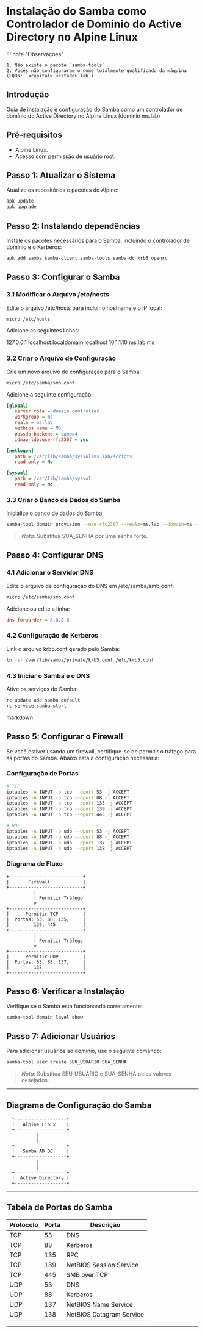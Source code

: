 # Instalação do Samba como Controlador de Domínio do Active Directory no Alpine Linux

!!! note "Observações"

    1. Não existe o pacote `samba-tools`
    2. Vocês não configuraram o nome totalmente qualificado da máquina (FQDN: `<capital>.<estado>.lab`)

## Introdução
Guia de instalação e configuração do Samba como um controlador de domínio do Active Directory no Alpine Linux (domínio ms.lab)


## Pré-requisitos
- Alpine Linux.
- Acesso com permissão de usuário root.

## Passo 1: Atualizar o Sistema
Atualize os repositórios e pacotes do Alpine:

```bash
apk update
apk upgrade
```

## Passo 2: Instalando dependências
Instale os pacotes necessários para o Samba, incluindo o controlador de domínio e o Kerberos:

```bash
apk add samba samba-client samba-tools samba-dc krb5 openrc
```

## Passo 3: Configurar o Samba

### 3.1 Modificar o Arquivo /etc/hosts
Edite o arquivo /etc/hosts para incluir o hostname e o IP local:

```bash
micro /etc/hosts
```

Adicione as seguintes linhas:


127.0.0.1 localhost.localdomain localhost
10.1.1.10 ms.lab ms


### 3.2 Criar o Arquivo de Configuração
Crie um novo arquivo de configuração para o Samba:

```bash
micro /etc/samba/smb.conf
```

Adicione a seguinte configuração:

```ini
[global]
   server role = domain controller
   workgroup = ms
   realm = ms.lab
   netbios name = MS
   passdb backend = samba4
   idmap_ldb:use rfc2307 = yes

[netlogon]
   path = /var/lib/samba/sysvol/ms.lab/scripts
   read only = No

[sysvol]
   path = /var/lib/samba/sysvol
   read only = No
```

### 3.3 Criar o Banco de Dados do Samba
Inicialize o banco de dados do Samba:

```bash
samba-tool domain provision --use-rfc2307 --realm=ms.lab --domain=ms --adminpass=SUA_SENHA
```

> *Nota:* Substitua SUA_SENHA por uma senha forte.

## Passo 4: Configurar DNS

### 4.1 Adicionar o Servidor DNS
Edite o arquivo de configuração do DNS em /etc/samba/smb.conf:

```bash
micro /etc/samba/smb.conf
```

Adicione ou edite a linha:

```ini
dns forwarder = 8.8.8.8
```

### 4.2 Configuração do Kerberos
Link o arquivo krb5.conf gerado pelo Samba:

```bash
ln -sf /var/lib/samba/private/krb5.conf /etc/krb5.conf
```

### 4.3 Iniciar o Samba e o DNS
Ative os serviços do Samba:

```bash
rc-update add samba default
rc-service samba start
```

markdown
## Passo 5: Configurar o Firewall

Se você estiver usando um firewall, certifique-se de permitir o tráfego para as portas do Samba. Abaixo está a configuração necessária:

### Configuração de Portas

```bash
# TCP
iptables -A INPUT -p tcp --dport 53 -j ACCEPT
iptables -A INPUT -p tcp --dport 88 -j ACCEPT
iptables -A INPUT -p tcp --dport 135 -j ACCEPT
iptables -A INPUT -p tcp --dport 139 -j ACCEPT
iptables -A INPUT -p tcp --dport 445 -j ACCEPT

# UDP
iptables -A INPUT -p udp --dport 53 -j ACCEPT
iptables -A INPUT -p udp --dport 88 -j ACCEPT
iptables -A INPUT -p udp --dport 137 -j ACCEPT
iptables -A INPUT -p udp --dport 138 -j ACCEPT
```

### Diagrama de Fluxo

```plaintext
+---------------------------+
|       Firewall            |
+---------------------------+
          |
          | Permitir Tráfego
          v
+---------------------------+
|      Permitir TCP         |
|  Portas: 53, 88, 135,     |
|         139, 445          |
+---------------------------+
          |
          | Permitir Tráfego
          v
+---------------------------+
|      Permitir UDP         |
|  Portas: 53, 88, 137,     |
|         138               |
+---------------------------+
```

## Passo 6: Verificar a Instalação
Verifique se o Samba está funcionando corretamente:

```bash
samba-tool domain level show
```

## Passo 7: Adicionar Usuários
Para adicionar usuários ao domínio, use o seguinte comando:

```bash
samba-tool user create SEU_USUARIO SUA_SENHA
```

> *Nota:* Substitua SEU_USUARIO e SUA_SENHA pelos valores desejados.

---

## Diagrama de Configuração do Samba

```
  +-------------------+
  |   Alpine Linux    |
  +-------------------+
           |
           |
  +-------------------+
  |   Samba AD DC     |
  +-------------------+
           |
           |
  +-------------------+
  |  Active Directory |
  +-------------------+
```

---

## Tabela de Portas do Samba

| Protocolo | Porta | Descrição                |
| --------- | ----- | ------------------------ |
| TCP       | 53    | DNS                      |
| TCP       | 88    | Kerberos                 |
| TCP       | 135   | RPC                      |
| TCP       | 139   | NetBIOS Session Service  |
| TCP       | 445   | SMB over TCP             |
| UDP       | 53    | DNS                      |
| UDP       | 88    | Kerberos                 |
| UDP       | 137   | NetBIOS Name Service     |
| UDP       | 138   | NetBIOS Datagram Service |

---
